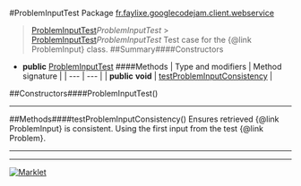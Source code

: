 #ProblemInputTest
Package [fr.faylixe.googlecodejam.client.webservice](README.md)<br>

> [ProblemInputTest](ProblemInputTest.md)*ProblemInputTest* > [ProblemInputTest](ProblemInputTest.md)*ProblemInputTest*
Test case for the {@link ProblemInput} class.
##Summary####Constructors
* **public** [ProblemInputTest](#probleminputtest)
####Methods
| Type and modifiers | Method signature |
| --- | --- |
| **public** **void** | [testProblemInputConsistency](#testprobleminputconsistency) |

##Constructors####ProblemInputTest()


---


##Methods####testProblemInputConsistency()
Ensures retrieved {@link ProblemInput}
 is consistent. Using the first input from
 the test {@link Problem}.

---

---

[![Marklet](https://img.shields.io/badge/Generated%20by-Marklet-green.svg)](https://github.com/Faylixe/marklet)